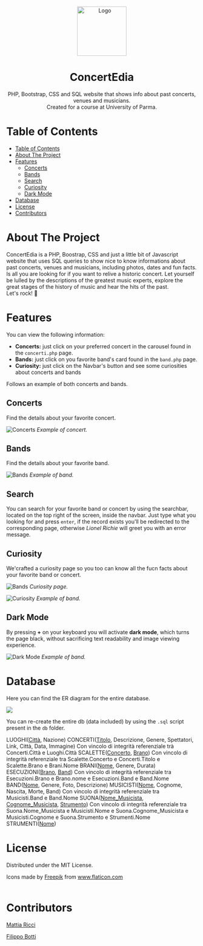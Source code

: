 <!-- PROJECT LOGO -->
  <br />
    <p align="center">
    <img src=".\immagini\guitar.png" alt="Logo" width="130" height="130">
  </a>
  <h1 align="center">ConcertEdia</h1>
  <p align="center">
    PHP, Bootstrap, CSS and SQL website that shows info about past concerts, venues and musicians. <br />
    Created for a course at University of Parma.
  </p>
  
  <!-- TABLE OF CONTENTS -->
  # Table of Contents
  
  - [Table of Contents](#table-of-contents)
  - [About The Project](#about-the-project)
  - [Features](#features)
    - [Concerts](#concerts)
    - [Bands](#bands)
    - [Search](#search)
    - [Curiosity](#curiosity)
    - [Dark Mode](#dark-mode)
  - [Database](#database)
  - [License](#license)
  - [Contributors](#contributors)

# About The Project

ConcertEdia is a PHP, Boostrap, CSS and just a little bit of Javascript website that uses SQL queries to show nice to know informations about past concerts, venues and musicians, including photos, dates and fun facts.
Is all you are looking for if you want to relive a historic concert. Let yourself be lulled by the descriptions of the greatest music experts, explore the great stages of the history of music and hear the hits of the past. <br />
Let's rock! 🎸

# Features

You can view the following information:

- **Concerts:** just click on your preferred concert in the carousel found in the `concerti.php` page.
- **Bands:** just click on you favorite band's card found in the `band.php` page.
- **Curiosity:** just click on the Navbar's button and see some curiosities about concerts and bands

Follows an example of both concerts and bands.

## Concerts

Find the details about your favorite concert.

<p>
	<img src="immagini\esempi\band_esempio.png" alt="Concerts">
	<em>Example of concert.</em>
</p>

## Bands

Find the details about your favorite band.

<p>
	<img src="immagini\esempi\concerto_esempio.png" alt="Bands">
	<em>Example of band.</em>
</p>

## Search

You can search for your favorite band or concert by using the searchbar, located on the top right of the screen, inside the navbar.
Just type what you looking for and press `enter`, if the record exists you'll be redirected to the corresponding page, otherwise _Lionel Richie_ will greet you with an error message.

## Curiosity

We'crafted a curiosity page so you too can know all the fucn facts about your favorite band or concert.
<p>
	<img src="immagini\esempi\curiosità_esempio.png" alt="Bands">
	<em>Curiosity page.</em>
</p>

<p>
	<img src="immagini\esempi\curiosity_esempio.png" alt="Curiosity">
	<em>Example of band.</em>
</p>

## Dark Mode

By pressing **+** on your keyboard you will activate **dark mode**, which turns the page black, without sacrificing text readability and image viewing experience.

<p>
	<img src="immagini\esempi\dark_mode_esempio.png" alt="Dark Mode">
	<em>Example of band.</em>
</p>

# Database

Here you can find the ER diagram for the entire database.

<img src="./db/Concertedia.png"></img>

You can re-create the entire db (data included) by using the `.sql` script present in the `db` folder.

LUOGHI(<ins>Città</ins>, Nazione)
CONCERTI(<ins>Titolo</ins>, Descrizione, Genere, Spettatori, Link, Città, Data, Immagine)
Con vincolo di integrità referenziale trà Concerti.Città e Luoghi.Città
SCALETTE(<ins>Concerto</ins>, <ins>Brano</ins>)
Con vincolo di integrità referenziale tra Scalette.Concerto e Concerti.Titolo e Scalette.Brano e Brani.Nome
BRANI(<ins>Nome</ins>, Genere, Durata)
ESECUZIONI(<ins>Brano</ins>, <ins>Band</ins>)
Con vincolo di integrità referenziale tra Esecuzioni.Brano e Brano.nome e Esecuzioni.Band e Band.Nome
BAND(<ins>Nome</ins>, Genere, Foto, Descrizione)
MUSICISTI(<ins>Nome</ins>, </ins>Cognome</ins>, Nascita, Morte, Band)
Con vincolo di integrità referenziale tra Musicisti.Band e Band.Nome
SUONA(<ins>Nome_Musicista</ins>, <ins>Cognome_Musicista</ins>, <ins>Strumento</ins>)
Con vincolo di integrità referenziale tra Suona.Nome_Musicista e Musicisti.Nome e Suona.Cognome_Musicista e Musicisti.Cognome e Suona.Strumento e Strumenti.Nome
STRUMENTI(<ins>Nome</ins>)

# License

Distributed under the MIT License.

<div>Icons made by <a href="https://www.flaticon.com/authors/freepik" title="Freepik">Freepik</a> from <a href="https://www.flaticon.com/" 
title="Flaticon"> www.flaticon.com</a></div><br>

# Contributors

[Mattia Ricci](https://github.com/tiaringhio)

[Filippo Botti](https://github.com/FilippoBotti)
